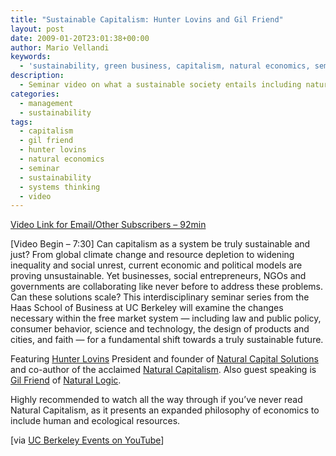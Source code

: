 ```yaml
---
title: "Sustainable Capitalism: Hunter Lovins and Gil Friend"
layout: post
date: 2009-01-20T23:01:38+00:00
author: Mario Vellandi
keywords:
  - 'sustainability, green business, capitalism, natural economics, seminar, systems thinking, resources, capital, video, hunter lovins, gil friend '
description:
  - Seminar video on what a sustainable society entails including natural capital, ecological economics, and policy. Led by Hunter Lovins with guest speaker Gil Friend.
categories:
  - management
  - sustainability
tags:
  - capitalism
  - gil friend
  - hunter lovins
  - natural economics
  - seminar
  - sustainability
  - systems thinking
  - video
---
```

[Video Link for Email/Other Subscribers &#8211; 92min](http://www.youtube.com/watch?v=0VtThmo8KL8)

[Video Begin &#8211; 7:30] Can capitalism as a system be truly sustainable and just? From global climate change and resource depletion to widening inequality and social unrest, current economic and political models are proving unsustainable. Yet businesses, social entrepreneurs, NGOs and governments are collaborating like never before to address these problems. Can these solutions scale? This interdisciplinary seminar series from the Haas School of Business at UC Berkeley will examine the changes necessary within the free market system — including law and public policy, consumer behavior, science and technology, the design of products and cities, and faith — for a fundamental shift towards a truly sustainable future.

Featuring <a rel="nofollow" href="http://www.natcapsolutions.org/Hunter_Lovins.htm">Hunter Lovins</a> President and founder of [Natural Capital Solutions](http://www.natcapsolutions.org/) and co-author of the acclaimed <a rel="nofollow" href="http://www.amazon.com/Natural-Capitalism-Creating-Industrial-Revolution/dp/0316353000/ref=pd_bbs_sr_1?ie=UTF8&s=books&qid=1232491999&sr=8-1">Natural Capitalism</a>. Also guest speaking is <a rel="nofollow" href="http://www.natlogic.com/index.php?view=article&id=41:team_core_friend&option=com_content&Itemid=31">Gil Friend</a> of <a rel="nofollow" href="http://www.natlogic.com/">Natural Logic</a>.

Highly recommended to watch all the way through if you&#8217;ve never read Natural Capitalism, as it presents an expanded philosophy of economics to include human and ecological resources.

[via <a rel="nofollow" href="http://www.youtube.com/user/ucberkeleyevents">UC Berkeley Events on YouTube</a>]
